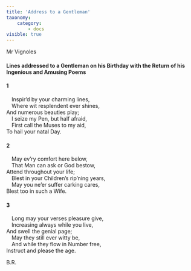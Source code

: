 ```yaml
---
title: 'Address to a Gentleman'
taxonomy:
    category:
        - docs
visible: true
---
```


<div class="author">Mr Vignoles</div>

#### Lines addressed to a Gentleman on his Birthday with the Return of his Ingenious and Amusing Poems
  
#### 1  
  
&emsp;Inspir’d by your charming lines,  
&emsp;Where wit resplendent ever shines,  
And numerous beauties play;  
&emsp;I seize my Pen, but half afraid,  
&emsp;First call the Muses to my aid,  
To hail your natal Day.  
  
#### 2  
  
&emsp;May ev’ry comfort here below,  
&emsp;That Man can ask or God bestow,  
Attend throughout your life;  
&emsp;Blest in your Children’s rip’ning years,  
&emsp;May you ne’er suffer carking cares,  
Blest too in such a Wife.  
  
#### 3  
  
&emsp;Long may your verses pleasure give,  
&emsp;Increasing always while you live,  
And swell the genial page;  
&emsp;May they still ever witty be,  
&emsp;And while they flow in Number free,  
Instruct and please the age.  
  
B.R.